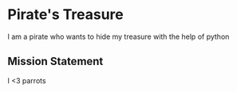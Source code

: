 # Pirate's Treasure

I am a pirate who wants to hide my treasure with the help of python


## Mission Statement

I <3 parrots
